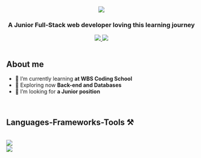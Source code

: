 <h1 align="center"> <img src="https://readme-typing-svg.herokuapp.com?font=Fira+Code&size=30&duration=3000&pause=1000&center=true&repeat=false&random=false&width=435&lines=Hi+there!%F0%9F%91%8B;I'm+Ruth+Cu%C3%A9llar"> </h1>

<h3 align="center">A Junior Full-Stack web developer loving this learning journey</h3>

<div align="center" > 
  <a href="ruthcllp@gmail.com">
    <img src="https://img.shields.io/badge/Gmail-333333?style=for-the-badge&logo=gmail&logoColor=red" />
  </a>
  <a href="www.linkedin.com/in/ruth-cuéllar" target="_blank">
    <img src="https://img.shields.io/badge/LinkedIn-0077B5?style=for-the-badge&logo=linkedin&logoColor=white" target="_blank" />
  </a> <span></span>
 <!-- <a href="www.linkedin.com/in/ruth-cuéllar" target="_blank">
     <img src="https://img.shields.io/badge/Portfolio-FF5722?style=for-the-badge&logo=todoist&logoColor=white" target="_blank" /> 
  </a>
  -->
</div>
<br>

 <h2 > About me </h2>
 
- 🌱 I’m currently learning **at WBS Coding School**
- 🔭 Exploring now **Back-end and Databases**
- 🤝 I’m looking for **a Junior position** 
</div>
<br>



 <h2 > Languages-Frameworks-Tools ⚒️</h2>
<br/>
<div >
    <img src="https://skillicons.dev/icons?i=javascript,react,html,css,figma,git" />
  <br>
    <img src="https://skillicons.dev/icons?i=nodejs,express,mongodb,bootstrap,tailwind" /><br>
</div>

<br/>
